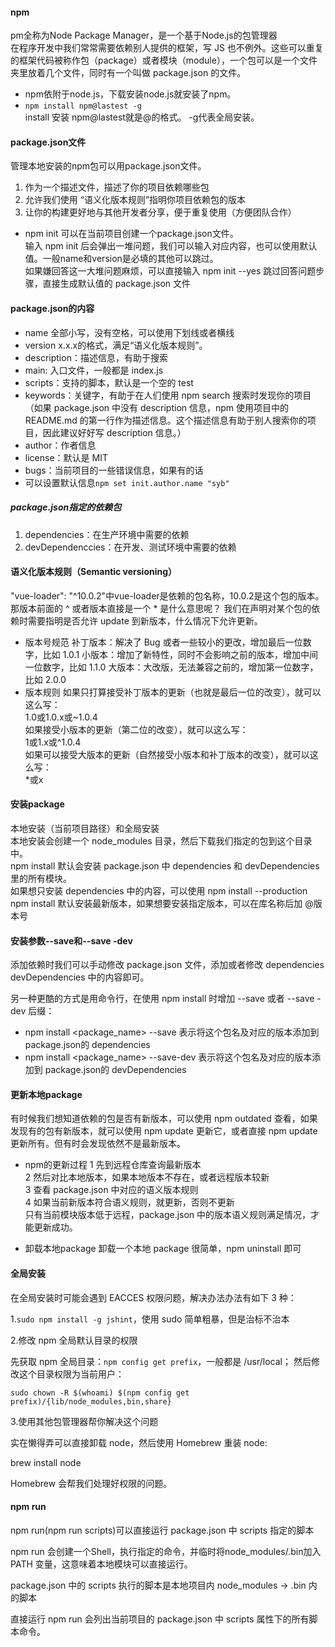 #### npm
pm全称为Node Package Manager，是一个基于Node.js的包管理器   
在程序开发中我们常常需要依赖别人提供的框架，写 JS 也不例外。这些可以重复的框架代码被称作包（package）或者模块（module），一个包可以是一个文件夹里放着几个文件，同时有一个叫做 package.json 的文件。
* npm依附于node.js，下载安装node.js就安装了npm。
* `npm install npm@lastest -g`  
install 安装  npm@lastest就是<packageName>@<version>的格式。 -g代表全局安装。


#### package.json文件
管理本地安装的npm包可以用package.json文件。
1. 作为一个描述文件，描述了你的项目依赖哪些包
2. 允许我们使用 “语义化版本规则”指明你项目依赖包的版本
3. 让你的构建更好地与其他开发者分享，便于重复使用（方便团队合作）

* npm init 可以在当前项目创建一个package.json文件。  
输入 npm init 后会弹出一堆问题，我们可以输入对应内容，也可以使用默认值。一般name和version是必填的其他可以跳过。   
如果嫌回答这一大堆问题麻烦，可以直接输入 npm init --yes 跳过回答问题步骤，直接生成默认值的 package.json 文件
#### package.json的内容  
* name 全部小写，没有空格，可以使用下划线或者横线
* version  x.x.x的格式，满足“语义化版本规则”。
* description：描述信息，有助于搜索
* main: 入口文件，一般都是 index.js
* scripts：支持的脚本，默认是一个空的 test
* keywords：关键字，有助于在人们使用 npm search 搜索时发现你的项目（如果 package.json 中没有 description 信息，npm 使用项目中的 README.md 的第一行作为描述信息。这个描述信息有助于别人搜索你的项目，因此建议好好写 description 信息。）
* author：作者信息
* license：默认是 MIT
* bugs：当前项目的一些错误信息，如果有的话
* 可以设置默认信息`npm set init.author.name "syb"`
##### package.json指定的依赖包
1. dependencies：在生产环境中需要的依赖
2. devDependenccies：在开发、测试环境中需要的依赖 

#### 语义化版本规则（Semantic versioning）
"vue-loader": "^10.0.2"中vue-loader是依赖的包名称，10.0.2是这个包的版本。那版本前面的 ^ 或者版本直接是一个 * 是什么意思呢？
我们在声明对某个包的依赖时需要指明是否允许 update 到新版本，什么情况下允许更新。
* 版本号规范
补丁版本：解决了 Bug 或者一些较小的更改，增加最后一位数字，比如 1.0.1
小版本：增加了新特性，同时不会影响之前的版本，增加中间一位数字，比如 1.1.0
大版本：大改版，无法兼容之前的，增加第一位数字，比如 2.0.0
* 版本规则
如果只打算接受补丁版本的更新（也就是最后一位的改变），就可以这么写：   
1.0或1.0.x或~1.0.4   
如果接受小版本的更新（第二位的改变），就可以这么写：   
1或1.x或^1.0.4   
如果可以接受大版本的更新（自然接受小版本和补丁版本的改变），就可以这么写：   
*或x   
#### 安装package
本地安装（当前项目路径）和全局安装   
本地安装会创建一个 node_modules 目录，然后下载我们指定的包到这个目录中。   
npm install 默认会安装 package.json 中 dependencies 和 devDependencies 里的所有模块。   
如果想只安装 dependencies 中的内容，可以使用 npm install --production 
npm install 默认安装最新版本，如果想要安装指定版本，可以在库名称后加 @版本号 
#### 安装参数--save和--save -dev
添加依赖时我们可以手动修改 package.json 文件，添加或者修改 dependencies devDependencies 中的内容即可。

另一种更酷的方式是用命令行，在使用 npm install 时增加 --save 或者 --save -dev 后缀：

* npm install <package_name> --save 表示将这个包名及对应的版本添加到 package.json的 dependencies
* npm install <package_name> --save-dev 表示将这个包名及对应的版本添加到 package.json的 devDependencies
#### 更新本地package
有时候我们想知道依赖的包是否有新版本，可以使用 npm outdated 查看，如果发现有的包有新版本，就可以使用 npm update<package-name> 更新它，或者直接 npm update 更新所有。但有时会发现依然不是最新版本。  
* npm的更新过程
1 先到远程仓库查询最新版本  
2 然后对比本地版本，如果本地版本不存在，或者远程版本较新  
3 查看 package.json 中对应的语义版本规则  
4 如果当前新版本符合语义规则，就更新，否则不更新  
只有当前模块版本低于远程，package.json 中的版本语义规则满足情况，才能更新成功。

* 卸载本地package
卸载一个本地 package 很简单，npm uninstall <package-name> 即可

#### 全局安装
在全局安装时可能会遇到 EACCES 权限问题，解决办法办法有如下 3 种：

1.`sudo npm install -g jshint`，使用 sudo 简单粗暴，但是治标不治本

2.修改 npm 全局默认目录的权限

先获取 npm 全局目录：`npm config get prefix`，一般都是 /usr/local； 
然后修改这个目录权限为当前用户：

 `sudo chown -R $(whoami) $(npm config get prefix)/{lib/node_modules,bin,share}`

3.使用其他包管理器帮你解决这个问题

实在懒得弄可以直接卸载 node，然后使用 Homebrew 重装 node:

brew install node

Homebrew 会帮我们处理好权限的问题。 

#### npm run
npm run(npm run scripts)可以直接运行 package.json 中 scripts 指定的脚本  

npm run 会创建一个Shell，执行指定的命令，并临时将node_modules/.bin加入PATH 变量，这意味着本地模块可以直接运行。 

package.json 中的 scripts 执行的脚本是本地项目内 node_modules -> .bin 内的脚本  

直接运行 npm run 会列出当前项目的 package.json 中 scripts 属性下的所有脚本命令。
